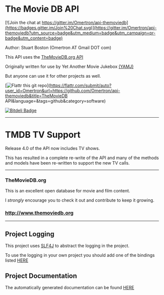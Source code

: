 The Movie DB API
================

[![Join the chat at https://gitter.im/Omertron/api-themoviedb](https://badges.gitter.im/Join%20Chat.svg)](https://gitter.im/Omertron/api-themoviedb?utm_source=badge&utm_medium=badge&utm_campaign=pr-badge&utm_content=badge)

Author: Stuart Boston (Omertron AT Gmail DOT com)

This API uses the [TheMovieDB.org API](http://api.themoviedb.org/)

Originally written for use by Yet Another Movie Jukebox [(YAMJ)](http://code.google.com/p/moviejukebox/)

But anyone can use it for other projects as well.

[![Flattr this git repo](http://api.flattr.com/button/flattr-badge-large.png)](https://flattr.com/submit/auto?user_id=Omertron&url=https://github.com/Omertron/api-themoviedb&title=TheMovieDB API&language=&tags=github&category=software)

[![Bitdeli Badge](https://d2weczhvl823v0.cloudfront.net/Omertron/api-themoviedb/trend.png)](https://bitdeli.com/free "Bitdeli Badge")
***

TMDB TV Support
===============

Release 4.0 of the API now includes TV shows.

This has resulted in a complete re-write of the API and many of the methods and models have been re-written to support the new TV calls.


***
### TheMovieDB.org
This is an excellent open database for movie and film content.

I *strongly* encourage you to check it out and contribute to keep it growing.

### http://www.themoviedb.org
***
Project Logging
---------------
This project uses [SLF4J](http://www.slf4j.org) to abstract the logging in the project.

To use the logging in your own project you should add one of the bindings listed [HERE](http://www.slf4j.org/manual.html#swapping)

Project Documentation
---------------------
The automatically generated documentation can be found [HERE](http://omertron.github.com/api-themoviedb/)
